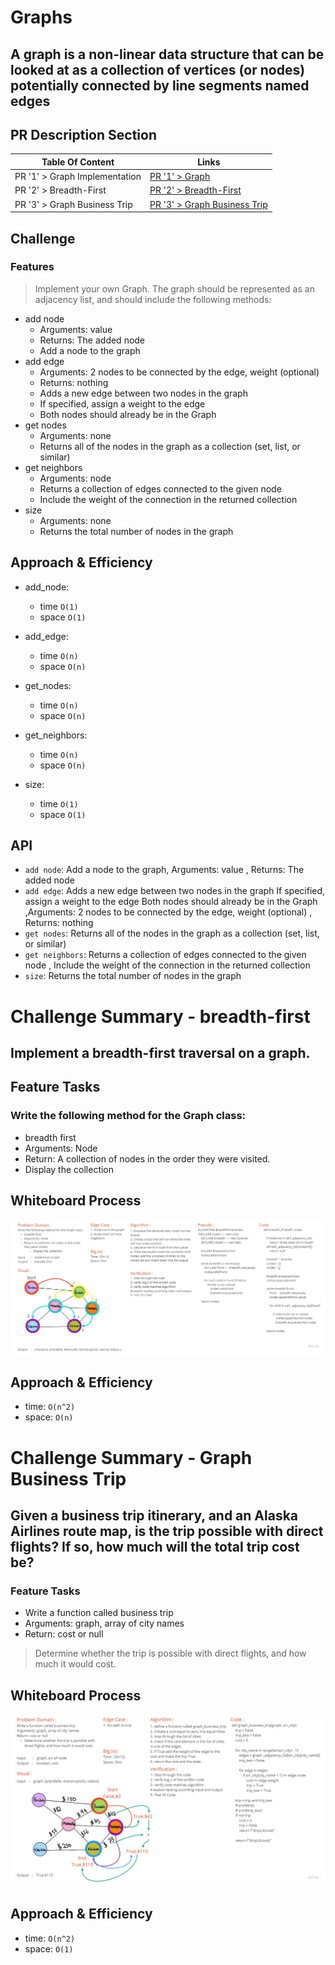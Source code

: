 # Graphs
<!-- Short summary or background information -->
## A graph is a non-linear data structure that can be looked at as a collection of vertices (or nodes) potentially connected by line segments named edges

## PR Description Section

| Table Of Content              | Links                                                                                                |
| ----------------------------- | ---------------------------------------------------------------------------------------------------- |
| PR '1' > Graph Implementation | [PR '1' > Graph](https://github.com/RihanFoudeh/data-structures-and-algorithms/pull/33) |
| PR '2' >  Breadth-First | [PR '2' >  Breadth-First](https://github.com/RihanFoudeh/data-structures-and-algorithms/pull/34) |
| PR '3' >  Graph Business Trip | [PR '3' >  Graph Business Trip](https://github.com/RihanFoudeh/data-structures-and-algorithms/pull/35) |


## Challenge
<!-- Description of the challenge -->
### Features

> Implement your own Graph. The graph should be represented as an adjacency list, and should include the following methods:

* add node
  * Arguments: value
  * Returns: The added node
  * Add a node to the graph
* add edge
  * Arguments: 2 nodes to be connected by the edge, weight (optional)
  * Returns: nothing
  * Adds a new edge between two nodes in the graph
  * If specified, assign a weight to the edge
  * Both nodes should already be in the Graph
* get nodes
  * Arguments: none
  * Returns all of the nodes in the graph as a collection (set, list, or similar)
* get neighbors
  * Arguments: node
  * Returns a collection of edges connected to the given node
  * Include the weight of the connection in the returned collection
* size
  * Arguments: none
  * Returns the total number of nodes in the graph

## Approach & Efficiency
<!-- What approach did you take? Why? What is the Big O space/time for this approach? -->
* add_node:
  * time `O(1)`
  * space `O(1)`

* add_edge:
  * time `O(n)`
  * space `O(n)`

* get_nodes:
  * time `O(n)`
  * space `O(n)`

* get_neighbors:
  * time `O(n)`
  * space `O(n)`

* size:
  * time `O(1)`
  * space `O(1)`

## API
<!-- Description of each method publicly available in your Graph -->
* `add node`: Add a node to the graph, Arguments: value , Returns: The added node
* `add edge`: Adds a new edge between two nodes in the graph If specified, assign a weight to the edge Both nodes should already be in the Graph ,Arguments: 2 nodes to be connected by the edge, weight (optional) , Returns: nothing
* `get nodes`: Returns all of the nodes in the graph as a collection (set, list, or similar)
* `get neighbors`: Returns a collection of edges connected to the given node , Include the weight of the connection in the returned collection
* `size`: Returns the total number of nodes in the graph





# Challenge Summary - breadth-first
<!-- Description of the challenge -->
## Implement a breadth-first traversal on a graph.

## Feature Tasks

### Write the following method for the Graph class:

* breadth first
* Arguments: Node
* Return: A collection of nodes in the order they were visited.
* Display the collection

## Whiteboard Process
<!-- Embedded whiteboard image -->
![graph-breadth-first](assets/graph-breadth-first.jpg)

## Approach & Efficiency
<!-- What approach did you take? Why? What is the Big O space/time for this approach? -->
* time: `O(n^2)`
* space: `O(n)`


# Challenge Summary - Graph Business Trip
<!-- Description of the challenge -->
## Given a business trip itinerary, and an Alaska Airlines route map, is the trip possible with direct flights? If so, how much will the total trip cost be?

### Feature Tasks

* Write a function called business trip
* Arguments: graph, array of city names
* Return: cost or null

> Determine whether the trip is possible with direct flights, and how much it would cost.

## Whiteboard Process
<!-- Embedded whiteboard image -->
![graph-business-trip](assets/graph-business-trip.jpg)

## Approach & Efficiency
<!-- What approach did you take? Why? What is the Big O space/time for this approach? -->
* time: `O(n^2)`
* space: `O(1)`
